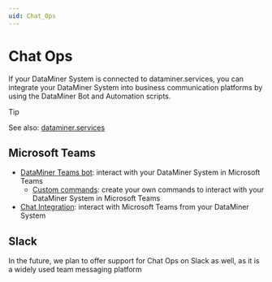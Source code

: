 ```yaml
---
uid: Chat_Ops
---
```


# Chat Ops

If your DataMiner System is connected to dataminer.services, you can integrate your DataMiner System into business communication platforms by using the DataMiner Bot and Automation scripts.

> [!TIP]
> See also: [dataminer.services](xref:Part51CloudPlatform)

## Microsoft Teams

- [DataMiner Teams bot](xref:DataMiner_Teams_bot): interact with your DataMiner System in Microsoft Teams
   - [Custom commands](xref:DataMiner_Teams_bot#Adding_commands_for_the_Teams_bot_to_a_DMS): create your own commands to interact with your DataMiner System in Microsoft Teams
- [Chat Integration](xref:Microsoft_Teams_Chat_Integration): interact with Microsoft Teams from your DataMiner System

## Slack

In the future, we plan to offer support for Chat Ops on Slack as well, as it is a widely used team messaging platform
